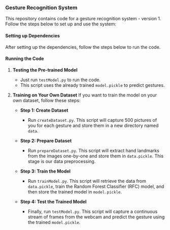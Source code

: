 ### Gesture Recognition System

This repository contains code for a gesture recognition system - version 1. Follow the steps below to set up and use the system:

#### Setting up Dependencies
After setting up the dependencies, follow the steps below to run the code.

#### Running the Code

1. **Testing the Pre-trained Model**
   - Just run `testModel.py` to run the code.
   - This script uses the already trained `model.pickle` to predict gestures.

2. **Training on Your Own Dataset**
   If you want to train the model on your own dataset, follow these steps:

   - **Step 1: Create Dataset**
     - Run `createDataset.py`. This script will capture 500 pictures of you for each gesture and store them in a new directory named `data`.

   - **Step 2: Prepare Dataset**
     - Run `prepareDataset.py`. This script will extract hand landmarks from the images one-by-one and store them in `data.pickle`. This stage is our data preprocessing.

   - **Step 3: Train the Model**
     - Run `trainModel.py`. This script will retrieve the data from `data.pickle`, train the Random Forest Classifier (RFC) model, and then store the trained model in `model.pickle`.

   - **Step 4: Test the Trained Model**
     - Finally, run `testModel.py`. This script will capture a continuous stream of frames from the webcam and predict the gesture using the trained `model.pickle`.

